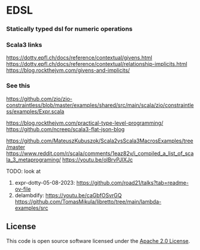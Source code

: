 # EDSL #

### Statically typed dsl for numeric operations


### Scala3 links 

https://dotty.epfl.ch/docs/reference/contextual/givens.html
https://dotty.epfl.ch/docs/reference/contextual/relationship-implicits.html
https://blog.rockthejvm.com/givens-and-implicits/


### See this 
https://github.com/zio/zio-constraintless/blob/master/examples/shared/src/main/scala/zio/constraintless/examples/Expr.scala


https://blog.rockthejvm.com/practical-type-level-programming/
https://github.com/ncreep/scala3-flat-json-blog

https://github.com/MateuszKubuszok/Scala2vsScala3MacrosExamples/tree/master
https://www.reddit.com/r/scala/comments/1eaz82v/i_compiled_a_list_of_scala_3_metaprograming/
https://youtu.be/olBrvPJlXJc
   

TODO: look at  
1) expr-dotty-05-08-2023: https://github.com/road21/talks?tab=readme-ov-file
2) delambdify:
   https://youtu.be/caGbfOSvrGQ
   https://github.com/TomasMikula/libretto/tree/main/lambda-examples/src
 

## License

This code is open source software licensed under the [Apache 2.0 License](http://www.apache.org/licenses/LICENSE-2.0.html).
